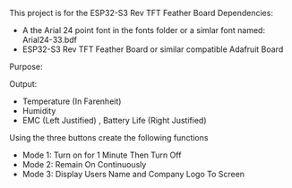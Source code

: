 This project is for the ESP32-S3 Rev TFT Feather Board
Dependencies:
- A the Arial 24 point font in the fonts folder or a simlar font named: Arial24-33.bdf
- ESP32-S3 Rev TFT Feather Board or similar compatible Adafruit Board

Purpose:
  
  Output:
  -   Temperature (In Farenheit)
  -   Humidity
  -   EMC (Left Justified) , Battery Life (Right Justified)
  
  Using the three buttons create the following functions
  -   Mode 1: Turn on for 1 Minute Then Turn Off
  -   Mode 2: Remain On Continuously
  -   Mode 3: Display Users Name and Company Logo To Screen
